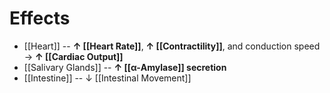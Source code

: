 # Effects
- [[Heart]] -- **↑ [[Heart Rate]]**, **↑ [[Contractility]]**, and conduction speed → **↑ [[Cardiac Output]]**
- [[Salivary Glands]] -- **↑ [[α-Amylase]] secretion**
- [[Intestine]] -- ↓ [[Intestinal Movement]]